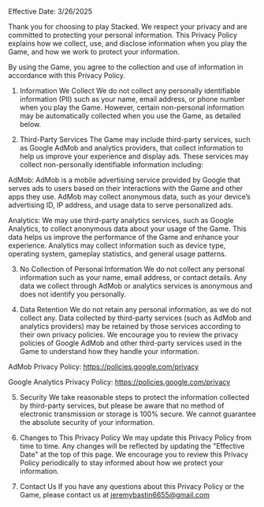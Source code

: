 
Effective Date: 3/26/2025

Thank you for choosing to play Stacked. We respect your privacy and are committed to protecting your personal information. This Privacy Policy explains how we collect, use, and disclose information when you play the Game, and how we work to protect your information.

By using the Game, you agree to the collection and use of information in accordance with this Privacy Policy.

1. Information We Collect
We do not collect any personally identifiable information (PII) such as your name, email address, or phone number when you play the Game. However, certain non-personal information may be automatically collected when you use the Game, as detailed below.

2. Third-Party Services
The Game may include third-party services, such as Google AdMob and analytics providers, that collect information to help us improve your experience and display ads. These services may collect non-personally identifiable information including:

AdMob: AdMob is a mobile advertising service provided by Google that serves ads to users based on their interactions with the Game and other apps they use. AdMob may collect anonymous data, such as your device’s advertising ID, IP address, and usage data to serve personalized ads.

Analytics: We may use third-party analytics services, such as Google Analytics, to collect anonymous data about your usage of the Game. This data helps us improve the performance of the Game and enhance your experience. Analytics may collect information such as device type, operating system, gameplay statistics, and general usage patterns.

3. No Collection of Personal Information
We do not collect any personal information such as your name, email address, or contact details. Any data we collect through AdMob or analytics services is anonymous and does not identify you personally.

4. Data Retention
We do not retain any personal information, as we do not collect any. Data collected by third-party services (such as AdMob and analytics providers) may be retained by those services according to their own privacy policies. We encourage you to review the privacy policies of Google AdMob and other third-party services used in the Game to understand how they handle your information.

AdMob Privacy Policy: https://policies.google.com/privacy

Google Analytics Privacy Policy: https://policies.google.com/privacy

5. Security
We take reasonable steps to protect the information collected by third-party services, but please be aware that no method of electronic transmission or storage is 100% secure. We cannot guarantee the absolute security of your information.

6. Changes to This Privacy Policy
We may update this Privacy Policy from time to time. Any changes will be reflected by updating the "Effective Date" at the top of this page. We encourage you to review this Privacy Policy periodically to stay informed about how we protect your information.

7. Contact Us
If you have any questions about this Privacy Policy or the Game, please contact us at jeremybastin6655@gmail.com</h1>
